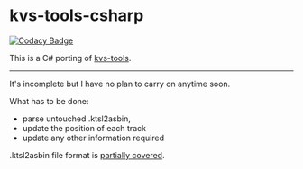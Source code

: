 # kvs-tools-csharp

[![Codacy Badge](https://api.codacy.com/project/badge/Grade/d9a5e61e327c47b09396a9cbb2250841)](https://app.codacy.com/gh/Attacktive/kvs-tools-csharp?utm_source=github.com&utm_medium=referral&utm_content=Attacktive/kvs-tools-csharp&utm_campaign=Badge_Grade_Settings)

This is a C# porting of [kvs-tools](https://github.com/Hairo/kvs-tools).

---

It's incomplete but I have no plan to carry on anytime soon.

What has to be done:
  - parse untouched .ktsl2asbin,
  - update the position of each track
  - update any other information required

.ktsl2asbin file format is [partially covered](https://github.com/Attacktive/kvs-tools-csharp/wiki/The-Headers#2).
